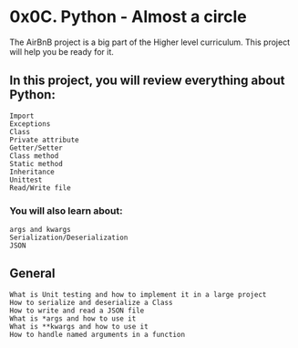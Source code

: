 # 0x0C. Python - Almost a circle

The AirBnB project is a big part of the Higher level curriculum. This project will help you be ready for it.


## In this project, you will review everything about Python:

    Import
    Exceptions
    Class
    Private attribute
    Getter/Setter
    Class method
    Static method
    Inheritance
    Unittest
    Read/Write file

### You will also learn about:

    args and kwargs
    Serialization/Deserialization
    JSON
## General

    What is Unit testing and how to implement it in a large project
    How to serialize and deserialize a Class
    How to write and read a JSON file
    What is *args and how to use it
    What is **kwargs and how to use it
    How to handle named arguments in a function
